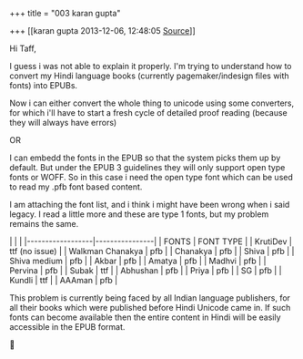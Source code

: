 +++
title = "003 karan gupta"

+++
[[karan gupta	2013-12-06, 12:48:05 [Source](https://groups.google.com/g/samskrita/c/Tu__p8HE0TI)]]



Hi Taff,

  

I guess i was not able to explain it properly. I'm trying to understand how to convert my Hindi language books (currently pagemaker/indesign files with fonts) into EPUBs.

  

Now i can either convert the whole thing to unicode using some converters, for which i'll have to start a fresh cycle of detailed proof reading (because they will always have errors)

  

OR

  

I can embedd the fonts in the EPUB so that the system picks them up by default. But under the EPUB 3 guidelines they will only support open type fonts or WOFF. So in this case i need the open type font which can be used to read my .pfb font based content.

  

I am attaching the font list, and i think i might have been wrong when i said legacy. I read a little more and these are type 1 fonts, but my problem remains the same.

  

|                  |                | |------------------|----------------| | FONTS            | FONT TYPE      | | KrutiDev         | ttf (no issue) | | Walkman Chanakya | pfb            | | Chanakya         | pfb            | | Shiva            | pfb            | | Shiva medium     | pfb            | | Akbar            | pfb            | | Amatya           | pfb            | | Madhvi           | pfb            | | Pervina          | pfb            | | Subak            | ttf            | | Abhushan         | pfb            | | Priya            | pfb            | | SG               | pfb            | | Kundli           | ttf            | | AAAman           | pfb            |



  

This problem is currently being faced by all Indian language publishers, for all their books which were published before Hindi Unicode came in. If such fonts can become available then the entire content in Hindi will be easily accessible in the EPUB format.



